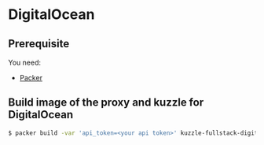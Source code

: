 # DigitalOcean

## Prerequisite

You need:
* [Packer](https://www.packer.io)

## Build image of the proxy and kuzzle for DigitalOcean

```sh
$ packer build -var 'api_token=<your api token>' kuzzle-fullstack-digitalocean-ubuntu-16.04-x64.json
```